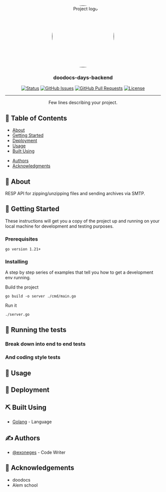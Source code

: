<p align="center">
  <a href="" rel="noopener">
 <img width=200px height=200px style="border-radius:50%" src="https://kappa.lol/wfFBr" alt="Project logo"></a>
</p>

<h3 align="center">doodocs-days-backend</h3>

<div align="center">

[![Status](https://img.shields.io/badge/status-active-success.svg)]()
[![GitHub Issues](https://img.shields.io/github/issues/exoneges/doodocs-days-backend.svg)](https://github.com/exoneges/doodocs-days-backend/issues)
[![GitHub Pull Requests](https://img.shields.io/github/issues-pr/exoneges/doodocs-days-backend.svg)](https://github.com/exoneges/doodocs-days-backend/pulls)
[![License](https://img.shields.io/badge/license-MIT-blue.svg)](/LICENSE)

</div>

---

<p align="center"> Few lines describing your project.
    <br> 
</p>

## 📝 Table of Contents

- [About](#about)
- [Getting Started](#getting_started)
- [Deployment](#deployment)
- [Usage](#usage)
- [Built Using](#built_using)
<!-- - [TODO](../TODO.md) -->
<!-- - [Contributing](../CONTRIBUTING.md) -->
- [Authors](#authors)
- [Acknowledgments](#acknowledgement)

## 🧐 About <a name = "about"></a>

RESP API for zipping/unzipping files and sending archives via SMTP.

## 🏁 Getting Started <a name = "getting_started"></a>

These instructions will get you a copy of the project up and running on your local machine for development and testing purposes. 
<!-- See [deployment](#deployment) for notes on how to deploy the project on a live system. -->

### Prerequisites

```
go version 1.21+
```

### Installing

A step by step series of examples that tell you how to get a development env running.

Build the project
```
go build -o server ./cmd/main.go
```

Run it
```
./server.go
```


## 🔧 Running the tests <a name = "tests"></a>

<!-- Explain how to run the automated tests for this system. -->

### Break down into end to end tests

<!--
Explain what these tests test and why

```
Give an example
```
-->

### And coding style tests

<!---
Explain what these tests test and why

```
Give an example
```
-->

## 🎈 Usage <a name="usage"></a>


<!-- Add notes about how to use the system. -->


## 🚀 Deployment <a name = "deployment"></a>

<!-- Add additional notes about how to deploy this on a live system. -->

## ⛏️ Built Using <a name = "built_using"></a>

- [Golang](https://go.dev/) - Language

<!-- - [MongoDB](https://www.mongodb.com/) - Database
- [Express](https://expressjs.com/) - Server Framework
- [VueJs](https://vuejs.org/) - Web Framework
- [NodeJs](https://nodejs.org/en/) - Server Environment -->

## ✍️ Authors <a name = "authors"></a>

- [@exoneges](https://github.com/exoneges) - Code Writer

<!-- See also the list of [contributors](https://github.com/kylelobo/ -->

## 🎉 Acknowledgements <a name = "acknowledgement"></a>

- doodocs
- Alem school
